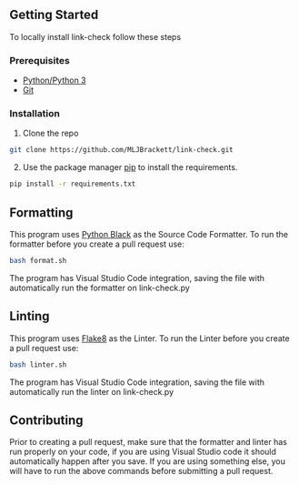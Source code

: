 ## Getting Started

To locally install link-check follow these steps

### Prerequisites
* [Python/Python 3](https://www.python.org/)
* [Git](https://git-scm.com/)

### Installation

1. Clone the repo
```bash
git clone https://github.com/MLJBrackett/link-check.git
```
2. Use the package manager [pip](https://pip.pypa.io/en/stable/) to install the requirements.
```bash
pip install -r requirements.txt
```

## Formatting

This program uses [Python Black](https://pypi.org/project/black/) as the Source Code Formatter.
To run the formatter before you create a pull request use:
```bash
bash format.sh
```

The program has Visual Studio Code integration, saving the file with automatically run the formatter on link-check.py

## Linting

This program uses [Flake8](https://flake8.pycqa.org/en/latest/index.html) as the Linter.
To run the Linter before you create a pull request use:
```bash
bash linter.sh
```

The program has Visual Studio Code integration, saving the file with automatically run the linter on link-check.py

## Contributing
Prior to creating a pull request, make sure that the formatter and linter has run properly on your code, if you are using Visual Studio code it should automatically happen after you save.
If you are using something else, you will have to run the above commands before submitting a pull request.